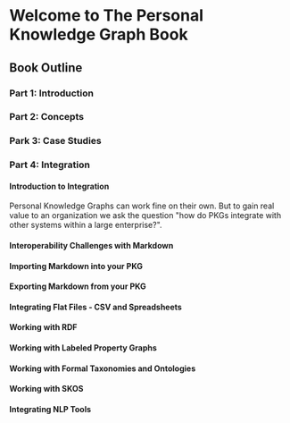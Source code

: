 # Welcome to The Personal Knowledge Graph Book

## Book Outline

### Part 1: Introduction
### Part 2: Concepts
### Park 3: Case Studies
### Part 4: Integration

#### Introduction to Integration

Personal Knowledge Graphs can work fine on their own.  But to gain real value to an organization we ask the question "how do PKGs integrate with other systems within a large enterprise?".

#### Interoperability Challenges with Markdown
#### Importing Markdown into your PKG
#### Exporting Markdown from your PKG
#### Integrating Flat Files - CSV and Spreadsheets
#### Working with RDF
#### Working with Labeled Property Graphs
#### Working with Formal Taxonomies and Ontologies
#### Working with SKOS
#### Integrating NLP Tools


